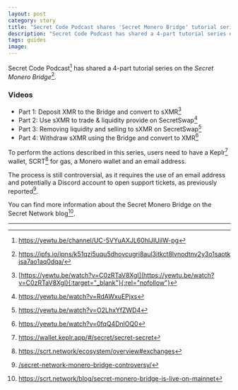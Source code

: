 ```yaml
---
layout: post
category: story
title: "Secret Code Podcast shares 'Secret Monero Bridge' tutorial series"
description: "Secret Code Podcast has shared a 4-part tutorial series on the Secret Monero Bridge."
tags: guides
image: 
---
```


Secret Code Podcast[^1] has shared a 4-part tutorial series on the *Secret Monero Bridge*[^2].

### Videos

- Part 1: Deposit XMR to the Bridge and convert to sXMR[^3]
- Part 2: Use sXMR to trade & liquidity provide on SecretSwap[^4]
- Part 3: Removing liquidity and selling to sXMR on SecretSwap[^5]
- Part 4: Withdraw sXMR using the Bridge and convert to XMR[^6]

To perform the actions described in this series, users need to have a Keplr[^7] wallet, SCRT[^8] for gas, a Monero wallet and an email address.

The process is still controversial, as it requires the use of an email address and potentially a Discord account to open support tickets, as previously reported[^9].

You can find more information about the Secret Monero Bridge on the Secret Network blog[^10].

---

[^1]: https://yewtu.be/channel/UC-5VYuAXJL60hlJIUilW-pg
[^2]: https://ipfs.io/ipns/k51qzi5uqu5dhovcugri8aul3itkct8lvnodtnv2y3o1saotkjsa7ao1aq0dqa/
[^3]: [https://yewtu.be/watch?v=C0zRTaV8XgI](https://yewtu.be/watch?v=C0zRTaV8XgI){:target="_blank"}{:rel="nofollow"}
[^4]: https://yewtu.be/watch?v=RdAWxuEPjxs
[^5]: https://yewtu.be/watch?v=O2LhxYfZWD4
[^6]: https://yewtu.be/watch?v=0fqQ4DnlOQ0
[^7]: https://wallet.keplr.app/#/secret/secret-secret
[^8]: https://scrt.network/ecosystem/overview#exchanges
[^9]: [/secret-network-monero-bridge-controversy/](/secret-network-monero-bridge-controversy/)
[^10]: https://scrt.network/blog/secret-monero-bridge-is-live-on-mainnet
